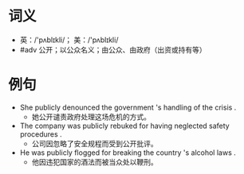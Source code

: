 # 词义
- 英：/'pʌblɪkli/； 美：/'pʌblɪkli/
- #adv 公开；以公众名义；由公众、由政府（出资或持有等）
# 例句
- She publicly denounced the government 's handling of the crisis .
	- 她公开谴责政府处理这场危机的方式。
- The company was publicly rebuked for having neglected safety procedures .
	- 公司因忽略了安全规程而受到公开批评。
- He was publicly flogged for breaking the country 's alcohol laws .
	- 他因违犯国家的酒法而被当众处以鞭刑。
